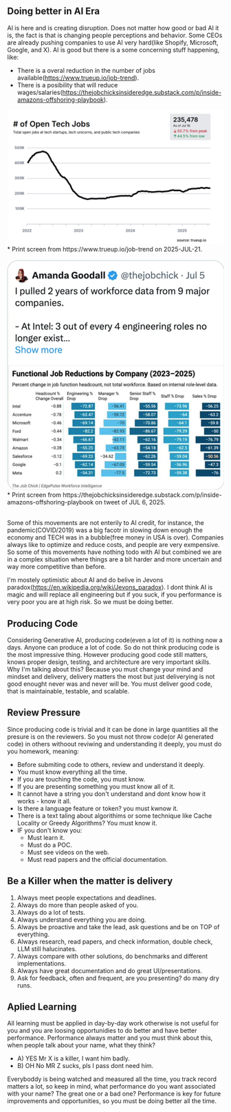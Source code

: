 ## Doing better in AI Era

AI is here and is creating disruption. Does not matter how good or bad AI it is, the fact is that is changing people perceptions and behavior. Some CEOs are already pushing companies to use AI very hard(like Shopify, Microsoft, Google, and X). AI is good but there is a some concerning stuff happening, like:
 * There is a overal reduction in the number of jobs available(https://www.trueup.io/job-trend).
 * There is a posibility that will reduce wages/salaries(https://thejobchicksinsideredge.substack.com/p/inside-amazons-offshoring-playbook). 

<img src="images/jobs-tech-2025.png" />
* Print screen from https://www.trueup.io/job-trend on 2025-JUL-21.
<br/>
<br/>

<img src="images/jobs-reductions-july-6-2025.png" />
* Print screen from https://thejobchicksinsideredge.substack.com/p/inside-amazons-offshoring-playbook on tweet of JUL 6, 2025.
<br/>
<br/>

Some of this movements are not enterily to AI credit, for instance, the pandemic(COVID/2019) was a big facotr in slowing down enough the economy and TECH was in a bubble(free money in USA is over). Companies always like to optimize and reduce costs, and people are very exmpensive. So some of this movements have nothing todo with AI but combined we are in a complex situation where things are a bit harder and more uncertain and way more competitive than before.

I'm mostely optimistic about AI and do belive in Jevons paradox(https://en.wikipedia.org/wiki/Jevons_paradox). I dont think AI is magic and will replace all engineering but if you suck, if you performance is very poor you are at high risk. So we must be doing better. 

## Producing Code

Considering Generative AI, producing code(even a lot of it) is nothing now a days. Anyone can produce a lot of code. So do not think producing code is the most impressive thing. However producing good code still matters, knows proper design, testing, and architecture are very important skills. Why I'm talking about this? Because you must change your mind and mindset and delivery, delivery matters the most but just deliverying is not good enought never was and never will be. You must deliver good code, that is maintainable, testable, and scalable.

## Review Pressure

Since producing code is trivial and it can be done in large quantities all the presure is on the reviewers. So you must not throw code(or AI generated code) in others withoout reviwing and understanding it deeply, you must do you homework, meaning:
 * Before submiting code to others, review and understand it deeply.
 * You must know everything all the time.
 * If you are touching the code, you must know.
 * If you are presenting something you must know all of it.
 * It cannot have a string you don't understand and dont know how it works - know it all.
 * Is there a language feature or token? you must kwnow it.
 * There is a text taling about algorithims or some technique like Cache Locality or Greedy Algorithms? You must know it.
 * IF you don't know you:
   * Must learn it.
   * Must do a POC.
   * Must see videos on the web.
   * Must read papers and the official documentation.

## Be a Killer when the matter is delivery

1. Always meet people expectations and deadlines.
2. Always do more than people asked of you.
3. Always do a lot of tests.
4. Always understand everything you are doing.
5. Always be proactive and take the lead, ask questions and be on TOP of everything.
6. Always research, read papers, and check information, double check, LLM still halucinates.
7. Always compare with other solutions, do benchmarks and different implementations.
8. Always have great documentation and do great UI/presentations.
9. Ask for feedback, often and frequent, are you presenting? do many dry runs.

## Aplied Learning

All learning must be applied in day-by-day work otherwise is not useful for you and you are loosing opportunidies to do better and have better performance. Performance always matter and you must think about this, when people talk about your name, what they think?
 * A) YES Mr X is a killer, I want him badly.
 * B) OH No MR Z sucks, pls I pass dont need him.

Everyboddy is being watched and measured all the time, you track record matters a lot, so keep in mind, what performance do you want associated with your name? The great one or a bad one? Performance is key for future improvements and opportunities, so you must be doing better all the time.